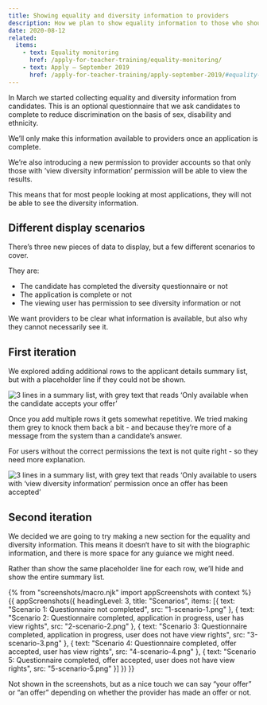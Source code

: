 ```yaml
---
title: Showing equality and diversity information to providers
description: How we plan to show equality information to those who should see it, but make sure it’s protected
date: 2020-08-12
related:
  items:
    - text: Equality monitoring
      href: /apply-for-teacher-training/equality-monitoring/
    - text: Apply – September 2019
      href: /apply-for-teacher-training/apply-september-2019/#equality-and-diversity
---
```


In March we started collecting equality and diversity information from candidates. This is an optional questionnaire that we ask candidates to complete to reduce discrimination on the basis of sex, disability and ethnicity.

We’ll only make this information available to providers once an application is complete.

We’re also introducing a new permission to provider accounts so that only those with ’view diversity information’ permission will be able to view the results.

This means that for most people looking at most applications, they will not be able to see the diversity information.

## Different display scenarios

There’s three new pieces of data to display, but a few different scenarios to cover.

They are:

- The candidate has completed the diversity questionnaire or not
- The application is complete or not
- The viewing user has permission to see diversity information or not

We want providers to be clear what information is available, but also why they cannot necessarily see it.

## First iteration

We explored adding additional rows to the applicant details summary list, but with a placeholder line if they could not be shown.

![3 lines in a summary list, with grey text that reads ‘Only available when the candidate accepts your offer’](multiple-lines-short-grey.png)

Once you add multiple rows it gets somewhat repetitive. We tried making them grey to knock them back a bit - and because they’re more of a message from the system than a candidate’s answer.

For users without the correct permissions the text is not quite right - so they need more explanation.

![3 lines in a summary list, with grey text that reads ‘Only available to users with ‘view diversity information’ permission once an offer has been accepted’](multiple-lines-long-grey.png)

## Second iteration

We decided we are going to try making a new section for the equality and diversity information. This means it doesn‘t have to sit with the biographic information, and there is more space for any guiance we might need.

Rather than show the same placeholder line for each row, we’ll hide and show the entire summary list.

{% from "screenshots/macro.njk" import appScreenshots with context %}
{{ appScreenshots({
  headingLevel: 3,
  title: "Scenarios",
  items: [{
    text: "Scenario 1: Questionnaire not completed",
    src: "1-scenario-1.png"
  }, {
    text: "Scenario 2: Questionnaire completed, application in progress, user has view rights",
    src: "2-scenario-2.png"
  }, {
    text: "Scenario 3: Questionnaire completed, application in progress, user does not have view rights",
    src: "3-scenario-3.png"
  }, {
    text: "Scenario 4: Questionnaire completed, offer accepted, user has view rights",
    src: "4-scenario-4.png"
  }, {
    text: "Scenario 5: Questionnaire completed, offer accepted, user does not have view rights",
    src: "5-scenario-5.png"
  }]
}) }}

Not shown in the screenshots, but as a nice touch we can say “your offer” or “an offer” depending on whether the provider has made an offer or not.
